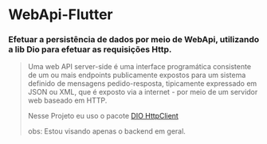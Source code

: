 # WebApi-Flutter
<h3>Efetuar a persistência de dados por meio de WebApi, utilizando a lib Dio para efetuar as requisições Http.</h3>

<blockquote>Uma web API server-side é uma
interface programática consistente de um ou
mais endpoints publicamente expostos para
um sistema definido de mensagens
pedido-resposta, tipicamente expressado em
JSON ou XML, que é exposto via a internet -
por meio de um servidor web baseado em
HTTP.

Nesse Projeto eu uso o pacote <a href="https://pub.dev/packages/dio">DIO HttpClient</a></p>

obs: Estou visando apenas o backend em geral.
</blockquote>



